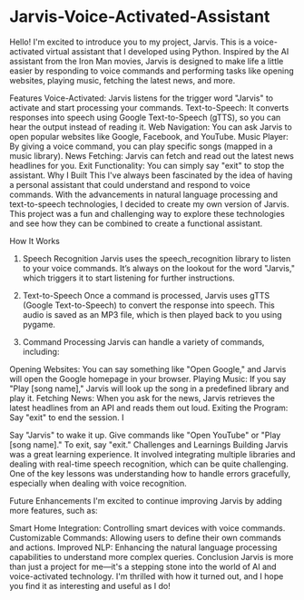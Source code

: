 # Jarvis-Voice-Activated-Assistant
Hello! I'm excited to introduce you to my project, Jarvis. 
This is a voice-activated virtual assistant that I developed using Python. 
Inspired by the AI assistant from the Iron Man movies, Jarvis is designed to make life a little easier by responding to voice commands and performing tasks like opening websites, playing music, fetching the latest news, and more.

Features
Voice-Activated: Jarvis listens for the trigger word "Jarvis" to activate and start processing your commands.
Text-to-Speech: It converts responses into speech using Google Text-to-Speech (gTTS), so you can hear the output instead of reading it.
Web Navigation: You can ask Jarvis to open popular websites like Google, Facebook, and YouTube.
Music Player: By giving a voice command, you can play specific songs (mapped in a music library).
News Fetching: Jarvis can fetch and read out the latest news headlines for you.
Exit Functionality: You can simply say "exit" to stop the assistant.
Why I Built This
I've always been fascinated by the idea of having a personal assistant that could understand and respond to voice commands. With the advancements in natural language processing and text-to-speech technologies, I decided to create my own version of Jarvis. This project was a fun and challenging way to explore these technologies and see how they can be combined to create a functional assistant.

How It Works
1. Speech Recognition
Jarvis uses the speech_recognition library to listen to your voice commands. It’s always on the lookout for the word "Jarvis," which triggers it to start listening for further instructions.

2. Text-to-Speech
Once a command is processed, Jarvis uses gTTS (Google Text-to-Speech) to convert the response into speech. This audio is saved as an MP3 file, which is then played back to you using pygame.

3. Command Processing
Jarvis can handle a variety of commands, including:

Opening Websites: You can say something like "Open Google," and Jarvis will open the Google homepage in your browser.
Playing Music: If you say "Play [song name]," Jarvis will look up the song in a predefined library and play it.
Fetching News: When you ask for the news, Jarvis retrieves the latest headlines from an API and reads them out loud.
Exiting the Program: Say "exit" to end the session.
I


Say "Jarvis" to wake it up.
Give commands like "Open YouTube" or "Play [song name]."
To exit, say "exit."
Challenges and Learnings
Building Jarvis was a great learning experience. It involved integrating multiple libraries and dealing with real-time speech recognition, which can be quite challenging. One of the key lessons was understanding how to handle errors gracefully, especially when dealing with voice recognition.

Future Enhancements
I'm excited to continue improving Jarvis by adding more features, such as:

Smart Home Integration: Controlling smart devices with voice commands.
Customizable Commands: Allowing users to define their own commands and actions.
Improved NLP: Enhancing the natural language processing capabilities to understand more complex queries.
Conclusion
Jarvis is more than just a project for me—it's a stepping stone into the world of AI and voice-activated technology. I'm thrilled with how it turned out, and I hope you find it as interesting and useful as I do!
